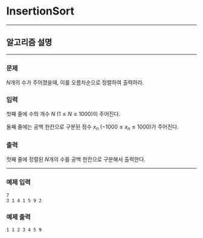 # InsertionSort
---
## 알고리즘 설명

---
### 문제
$N$개의 수가 주어졌을때, 이를 오름차순으로 정렬하여 출력하라.

### 입력
첫째 줄에 수의 개수 $N$ $(1 ≤ N ≤ 1000)$이 주어진다.

둘째 줄에는 공백 한칸으로 구분된 정수 $x_n$ $(-1000 ≤ x_n ≤ 1000)$가 주어진다. 

### 출력
첫째 줄에 정렬된 $N$개의 수를 공백 한칸으로 구분해서 출력한다.

---
### 예제 입력
```
7
3 1 4 1 5 9 2
```

### 예제 출력
```
1 1 2 3 4 5 9
```